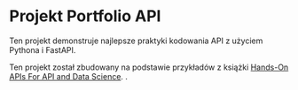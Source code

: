 # Projekt Portfolio API

Ten projekt demonstruje najlepsze praktyki kodowania API z użyciem Pythona i FastAPI.

Ten projekt został zbudowany na podstawie przykładów z książki [Hands-On APIs For API and Data Science](https://hands-on-api-book.com).
.